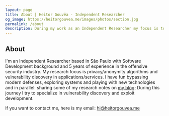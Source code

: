 ```yaml
---
layout: page
title: About | Heitor Gouvêa - Independent Researcher
og_image: https://heitorgouvea.me/images/photos/section.jpg
permalink: /about
description: During my work as an Independent Researcher my focus is to help people and organizations take control of their own information. I combine a technical skillset with business experience to help companies understand the threats they face and build intelligent tools to combat risk and future security for both individuals and groups.
---
```


## About

I'm an Independent Researcher based in São Paulo with Software Development background and 5 years of experience in the offensive security industry. My research focus is privacy/anonymity algorithms and vulnerability discovery in applications/services.
I have fun bypassing modern defenses, exploring systems and playing with new technologies and in parallel: sharing some of my research notes on [my blog](/); During this journey I try to specialize in vulnerability discovery and exploit development.

If you want to contact me, here is my email: [hi@heitorgouvea.me](mailto:hi@heitorgouvea.me)